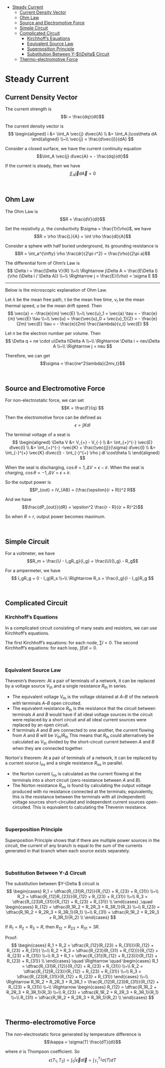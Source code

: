 
- [Steady Current](#steady-current)
  - [Current Density Vector](#current-density-vector)
  - [Ohm Law](#ohm-law)
  - [Source and Electromotive Force](#source-and-electromotive-force)
  - [Simple Circuit](#simple-circuit)
  - [Complicated Circuit](#complicated-circuit)
    - [Kirchhoff’s Equations](#kirchhoffs-equations)
    - [Equivalent Source Law](#equivalent-source-law)
    - [Superposition Principle](#superposition-principle)
    - [Substitution Between Y-$\\Delta$ Circuit](#substitution-between-y-delta-circuit)
  - [Thermo-electromotive Force](#thermo-electromotive-force)





# Steady Current
## Current Density Vector
The current strength is $$i = \frac{dq}{dt}$$

The current density vector is
$$
\begin{aligned}
  i &= \iint_A \vec{j} d\vec{A} \\
  &= \iint_A j\cos\theta dA
\end{aligned}
\\~\\
\vec{j} = \frac{d\vec{i}}{dA}
$$

Consider a closed surface, we have the current continuity equation $$\iint_A \vec{j} d\vec{A} = - \frac{dq}{dt}$$

If the current is steady, then we have $$\iint_A \vec{j} d\vec{A} = 0$$







<br>

## Ohm Law
The Ohm Law is $$R = \frac{dV}{dI}$$

Set the resistivity $\rho$, the conductivity $\sigma = \frac{1}{\rho}$, we have $$R = \rho \frac{L}{A} = \int \rho \frac{dl}{A}$$

Consider a sphere with half buried underground, its grounding resistance is $$R = \int_a^{\infty} \rho \frac{dr}{2\pi r^2} = \frac{\rho}{2\pi a}$$

The differential form of Ohm’s Law is
$$
\Delta i = \frac{\Delta V}{R} \\~\\
\Rightarrow j\Delta A = \frac{E\Delta l}{\rho (\Delta l / \Delta A)} \\~\\
\Rightarrow j = \frac{E}{\rho} = \sigma E
$$

---
Below is the microscopic explanation of Ohm Law.

Let $\lambda$ be the mean free path, $\tau$ be the mean free time, $v_t$ be the mean thermal speed, $u$ be the mean drift speed. Then
$$
\vec{a} = -\frac{e}{m} \vec{E} \\~\\
\vec{u}_1 = \vec{a} \tau = - \frac{e}{m} \vec{E} \tau \\~\\
\vec{u} = \frac{\vec{u}_0 + \vec{u}_1}{2} = - \frac{e}{2m} \vec{E} \tau = - \frac{e}{2m} \frac{\lambda}{v_t} \vec{E}
$$

Let $n$ be the electron number per volume. Then
$$
\Delta q = ne \cdot u\Delta t\Delta A \\~\\
\Rightarrow \Delta i = neu\Delta A \\~\\
\Rightarrow j = neu
$$

Therefore, we can get $$\sigma = \frac{ne^2\lambda}{2mv_t}$$








<br>

## Source and Electromotive Force
For non-electrostatic force, we can set $$K = \frac{F}{q} $$

Then the electromotive force can be defined as $$\epsilon = \int K dl$$

The terminal voltage of a seat is
$$
\begin{aligned}
  \Delta V &= V_{+} - V_{-} \\
  &= \int_{+}^{-} \vec{E} d\vec{l} \\
  &= \int_{+}^{-} -\vec{K} + \frac{\vec{j}}{\sigma} d\vec{l} \\
  &= \int_{-}^{+} \vec{K} d\vec{l} - \int_{-}^{+} \rho j dl \cos\theta \\
\end{aligned}
$$

When the seat is discharging, $\cos\theta = 1, \Delta V = \epsilon - ir$.
When the seat is charging, $\cos\theta = -1, \Delta V = \epsilon + ir$.

So the output power is $$P_{out} = iV_{AB} = (\frac{\epsilon}{r + R})^2 R$$

And we have $$\frac{dP_{out}}{dR} = \epsilon^2 \frac{r - R}{(r + R)^2}$$

So when $R = r$, output power becomes maximum.








<br>

## Simple Circuit
For a voltmeter, we have $$R_m = \frac{U - I_gR_g}{I_g} = \frac{U}{I_g} - R_g$$

For a ampermeter, we have
$$
I_gR_g = (I - I_g)R_s \\~\\
\Rightarrow R_s = \frac{I_g}{I - I_g}R_g
$$







<br>

## Complicated Circuit
### Kirchhoff’s Equations
In a complicated circuit consisting of many seats and resistors, we can use Kirchhoff’s equations.

The first Kirchhoff’s equations: for each node, $\sum I = 0$.
The second Kirchhoff’s equations: for each loop, $\int E dl = 0$.


<br>

### Equivalent Source Law
Thevenin’s theorem: At a pair of terminals of a network, it can be replaced by a voltage source $V_{\mathrm{th}}$ and a single resistance $R_{\mathrm{th}}$ in series.
- The equivalent voltage $V_{\mathrm{th}}$ is the voltage obtained at  $A–B$ of the network with terminals $A–B$ open circuited.
- The equivalent resistance $R_{\mathrm{th}}$ is the resistance that the circuit between terminals $A$ and $B$ would have if all ideal voltage sources in the circuit were replaced by a short circuit and all ideal current sources were replaced by an open circuit.
- If terminals $A$ and $B$ are connected to one another, the current flowing from $A$ and $B$ will be $V_{\mathrm{th}}/R_{\mathrm{th}}$ This means that $R_{\mathrm{th}}$ could alternatively be calculated as $V_{\mathrm{th}}$ divided by the short-circuit current between $A$ and $B$ when they are connected together.

Norton's theorem: At a pair of terminals of a network, it can be replaced by a current source $I_{\mathrm{no}}$ and a single resistance $R_{\mathrm{no}}$ in parallel.
- the Norton current $I_{\mathrm{no}}$ is calculated as the current flowing at the terminals into a short circuit (zero resistance between $A$ and $B$).
- The Norton resistance $R_{\mathrm{no}}$ is found by calculating the output voltage produced with no resistance connected at the terminals; equivalently, this is the resistance between the terminals with all (independent) voltage sources short-circuited and independent current sources open-circuited. This is equivalent to calculating the Thevenin resistance.


<br>

### Superposition Principle
Superposition Principle shows that if there are multiple power sources in the circuit, the current of any branch is equal to the sum of the currents generated in that branch when each source exists separately.


<br>

### Substitution Between Y-$\Delta$ Circuit
The substitution between $Y-\Delta $ circuit is
$$
\begin{cases}
  R_1 = \dfrac{R_{31}R_{12}}{R_{12} + R_{23} + R_{31}} \\~\\
  R_2 = \dfrac{R_{12}R_{23}}{R_{12} + R_{23} + R_{31}} \\~\\
  R_3 = \dfrac{R_{23}R_{31}}{R_{12} + R_{23} + R_{31}} \\
\end{cases}
,\quad
\begin{cases}
  R_{12} = \dfrac{R_1R_2 + R_2R_3 + R_3R_1}{R_3} \\~\\
  R_{23} = \dfrac{R_1R_2 + R_2R_3 + R_3R_1}{R_1} \\~\\
  R_{31} = \dfrac{R_1R_2 + R_2R_3 + R_3R_1}{R_2} \\
\end{cases}
$$

If $R_1 = R_2 = R_3 = R$, then $R_{12} = R_{23} = R_{31} = 3R$.

Proof:
$$
\begin{cases}
  R_1 + R_2 = \dfrac{R_{12}(R_{23} + R_{31})}{R_{12} + R_{23} + R_{31}} \\~\\
  R_2 + R_3 = \dfrac{R_{23}(R_{31} + R_{12})}{R_{12} + R_{23} + R_{31}} \\~\\
  R_3 + R_1 = \dfrac{R_{31}(R_{12} + R_{23})}{R_{12} + R_{23} + R_{31}} \\
\end{cases}
\quad \Rightarrow \quad
\begin{cases}
  R_1 = \dfrac{R_{31}R_{12}}{R_{12} + R_{23} + R_{31}} \\~\\
  R_2 = \dfrac{R_{12}R_{23}}{R_{12} + R_{23} + R_{31}} \\~\\
  R_3 = \dfrac{R_{23}R_{31}}{R_{12} + R_{23} + R_{31}}
\end{cases}
\\~\\
\Rightarrow R_1R_2 + R_2R_3 + R_3R_1 = \frac{R_{12}R_{23}R_{31}}{R_{12} + R_{23} + R_{31}}
\\~\\
\Rightarrow
\begin{cases}
  R_{12} = \dfrac{R_1R_2 + R_2R_3 + R_3R_1}{R_3} \\~\\
  R_{23} = \dfrac{R_1R_2 + R_2R_3 + R_3R_1}{R_1} \\~\\
  R_{31} = \dfrac{R_1R_2 + R_2R_3 + R_3R_1}{R_2} \\
\end{cases}
$$








<br>

## Thermo-electromotive Force
The non-electrostatic force generated by temperature difference is $$\kappa = \sigma(T) \frac{dT}{dl}$$

where $\sigma$ is Thompson coefficient. So $$\epsilon(T_1, T_2) = \int_0^l \vec{\kappa} d\vec{l} = \int_{T_1}^{T_2} \sigma(T)dT$$
